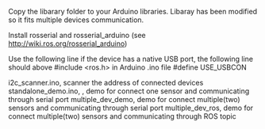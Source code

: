 Copy the libarary folder to your Arduino libraries. Libaray has been modified so it fits multiple devices communication.

Install rosserial and rosserial_arduino (see http://wiki.ros.org/rosserial_arduino)

Use the following line if the device has a native USB port, the following line should above #include <ros.h> in Arduino .ino file
#define USE_USBCON



i2c_scanner.ino, scanner the address of connected devices
standalone_demo.ino, , demo for connect one sensor and communicating through serial port
multiple_dev_demo, demo for connect multiple(two) sensors and communicating through serial port
multiple_dev_ros, demo for connect multiple(two) sensors and communicating through ROS topic
